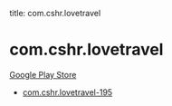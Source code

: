 title: com.cshr.lovetravel
# com.cshr.lovetravel


[Google Play Store](https://play.google.com/store/apps/details?id=com.cshr.lovetravel)


* [com.cshr.lovetravel-195](./com.cshr.lovetravel-195/)